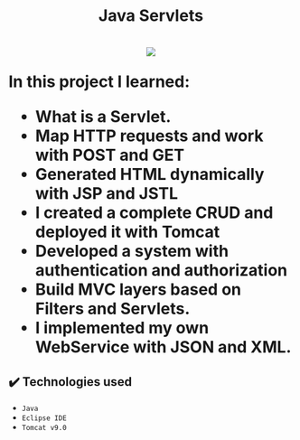 <h1 align="center"> Java Servlets </h1>

<h1><p align="center">
<img src="https://img.shields.io/static/v1?label=STATUS&message=%20FINISHED&color=GREEN&style=for-the-badge"/>
</p></h1?

In this project I learned:
- What is a Servlet.
- Map HTTP requests and work with POST and GET
- Generated HTML dynamically with JSP and JSTL
- I created a complete CRUD and deployed it with Tomcat
- Developed a system with authentication and authorization
- Build MVC layers based on Filters and Servlets.
- I implemented my own WebService with JSON and XML.

## ✔️ Technologies used

- ``Java ``
- ``Eclipse IDE``
- ``Tomcat v9.0``
